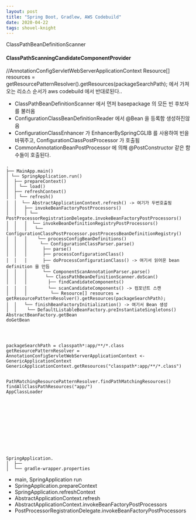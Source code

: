 ```yaml
---
layout: post
title: "Spring Boot, Gradlew, AWS Codebuild"
date: 2020-04-22
tags: shovel-knight
---
```



ClassPathBeanDefinitionScanner

#### ClassPathScanningCandidateComponentProvider
//AnnotationConfigServletWebServerApplicationContext
Resource[] resources = getResourcePatternResolver().getResources(packageSearchPath);
에서 가져오는 리소스 순서가 aws codebuild 에서 반대로된다..

* ClassPathBeanDefinitionScanner 에서 먼저 basepackage 의 모든 빈 후보자를 불러옴
* ConfigurationClassBeanDefinitionReader 에서 @Bean 을 등록함 생성하진않음
* ConfigurationClassEnhancer 가 EnhancerBySpringCGLIB 를 사용하여 빈을 바꿔주고, ConfigurationClassPostProcessor 가 호출됨
* CommonAnnotationBeanPostProcessor 에 의해 @PostConstructor 같은 함수들이 호출된다.

```
.
├── MainApp.main()
│ └── SpringApplication.run()
│  ├── prepareContext()
│  │ └── load()
│  ├── refreshContext()
│  │ └── refresh()
│  │  └── AbstractApplicationContext.refresh() -> 여기가 두번호출됨
│  │   ├── invokeBeanFactoryPostProcessors()
│  │   │ └── PostProcessorRegistrationDelegate.invokeBeanFactoryPostProcessors()
│  │   │  └── invokeBeanDefinitionRegistryPostProcessors()
│  │   │   └── ConfigurationClassPostProcessor.postProcessBeanDefinitionRegistry()
│  │   │    └── processConfigBeanDefinitions()
│  │   │     └── ConfigurationClassParser.parse()
│  │   │      ├── parse()
│  │   │      ├── processConfigurationClass()
│  │   │      ├── doProcessConfigurationClass() -> 여기서 읽어온 bean definition 을 만듬
│  │   │      └── ComponentScanAnnotationParser.parse()
│  │   │       └── ClassPathBeanDefinitionScanner.doScan()
│  │   │        ├── findCandidateComponents()
│  │   │        └── scanCandidateComponents() -> 컴포넌트 스캔
│  │   │         └── Resource[] resources = getResourcePatternResolver().getResources(packageSearchPath);
│  │   └── finishBeanFactoryInitialization() -> 여기서 Bean 생성
│  │    └── DefaultListableBeanFactory.preInstantiateSingletons()
AbstractBeanFactory.getBean
doGetBean




packageSearchPath = classpath*:app/**/*.class
getResourcePatternResolver = AnnotationConfigServletWebServerApplicationContext <- GenericApplicationContext
GenericApplicationContext.getResources("classpath*:app/**/*.class")


PathMatchingResourcePatternResolver.findPathMatchingResources()
findAllClassPathResources("app/")
AppClassLoader












SpringApplication.
│  ├──
│  └── gradle-wrapper.properties
```
* main, SpringApplication run
* SpringApplication.prepareContext
* SpringApplication.refreshContext
* AbstractApplicationContext.refresh
* AbstractApplicationContext.invokeBeanFactoryPostProcessors
* PostProcessorRegistrationDelegate.invokeBeanFactoryPostProcessors

